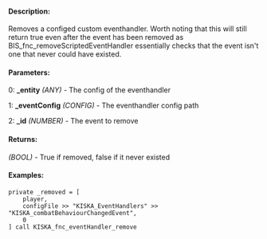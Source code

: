#### Description:
Removes a configed custom eventhandler. Worth noting that this will still return true even after the event has been removed as BIS_fnc_removeScriptedEventHandler essentially checks that the event isn't one that never could have existed.

#### Parameters:
0: **_entity** *(ANY)* - The config of the eventhandler

1: **_eventConfig** *(CONFIG)* - The eventhandler config path

2: **_id** *(NUMBER)* - The event to remove

#### Returns:
*(BOOL)* - True if removed, false if it never existed

#### Examples:
```sqf
private _removed = [
    player,
    configFile >> "KISKA_EventHandlers" >> "KISKA_combatBehaviourChangedEvent",
    0
] call KISKA_fnc_eventHandler_remove
```

